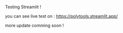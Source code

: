 Testing Streamlit !

you can see live test on : https://polytools.streamlit.app/

more update comming soon !
